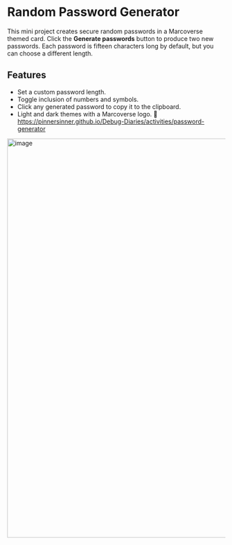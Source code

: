 # Random Password Generator

This mini project creates secure random passwords in a Marcoverse themed card. Click the **Generate passwords** button to produce two new passwords. Each password is fifteen characters long by default, but you can choose a different length.

## Features

- Set a custom password length.
- Toggle inclusion of numbers and symbols.
- Click any generated password to copy it to the clipboard.
- Light and dark themes with a Marcoverse logo.
🔗 https://pinnersinner.github.io/Debug-Diaries/activities/password-generator

<img width="611" height="921" alt="image" src="https://github.com/user-attachments/assets/f1d244cb-7c77-496d-bbd9-004123720d8d" />

